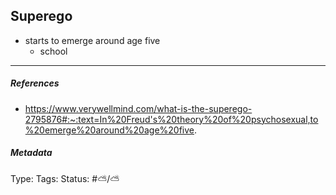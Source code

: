 ## Superego # 

- starts to emerge around age five
	- school

___

##### References

- https://www.verywellmind.com/what-is-the-superego-2795876#:~:text=In%20Freud's%20theory%20of%20psychosexual,to%20emerge%20around%20age%20five.

##### Metadata

Type: 
Tags:
Status: #⛅️/⛅️